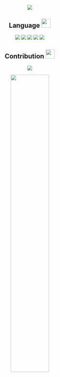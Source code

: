 <p align = "center">
  <img src = "https://github-readme-stats.vercel.app/api?username=chase535&show_icons=true&count_private=true&bg_color=270deg,91eae4,86a8e7,7f7fd5&title_color=314755&include_all_commits=true&locale=cn&line_height=27">
</p>

<p align="center">
<h2 align="center">Language <img src="https://media.giphy.com/media/mGcNjsfWAjY5AEZNw6/giphy.gif" width="30"></h2>
</p>

<p align="center">
<img src="https://img.shields.io/badge/C-grey?style=flat-square&logo=c"/>
<img src="https://img.shields.io/badge/Python-grey?style=flat-square&logo=python"/>
  <img src="https://img.shields.io/badge/Shell-grey?style=flat-square&logo=shell"/>
<img src="https://img.shields.io/badge/JavaScript-grey?style=flat-square&logo=javascript"/>
<img src="https://img.shields.io/badge/Nodejs-grey?style=flat-square&logo=Node.js"/>
</p>



<p align="center">
<h2 align="center">Contribution <img src="https://media.giphy.com/media/WUlplcMpOCEmTGBtBW/giphy.gif" width="30"></h2>
</p>

<p align = "center">
 <img src="https://activity-graph.herokuapp.com/graph?username=chase535&bg_color=e9e4f0">
</p>

<p align = "center">
<img width="50%" src="https://github-readme-streak-stats.herokuapp.com/?user=chase535&theme=vue&locale=zh" />
</p>
